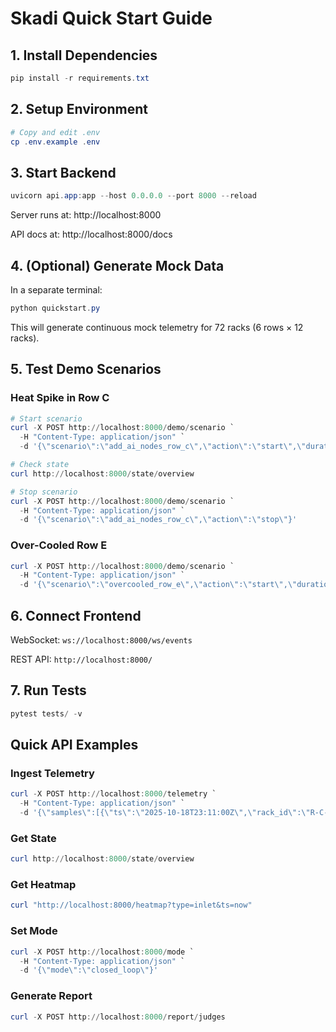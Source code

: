 # Skadi Quick Start Guide

## 1. Install Dependencies

```powershell
pip install -r requirements.txt
```

## 2. Setup Environment

```powershell
# Copy and edit .env
cp .env.example .env
```

## 3. Start Backend

```powershell
uvicorn api.app:app --host 0.0.0.0 --port 8000 --reload
```

Server runs at: http://localhost:8000

API docs at: http://localhost:8000/docs

## 4. (Optional) Generate Mock Data

In a separate terminal:

```powershell
python quickstart.py
```

This will generate continuous mock telemetry for 72 racks (6 rows × 12 racks).

## 5. Test Demo Scenarios

### Heat Spike in Row C

```powershell
# Start scenario
curl -X POST http://localhost:8000/demo/scenario `
  -H "Content-Type: application/json" `
  -d '{\"scenario\":\"add_ai_nodes_row_c\",\"action\":\"start\",\"duration_s\":300}'

# Check state
curl http://localhost:8000/state/overview

# Stop scenario
curl -X POST http://localhost:8000/demo/scenario `
  -H "Content-Type: application/json" `
  -d '{\"scenario\":\"add_ai_nodes_row_c\",\"action\":\"stop\"}'
```

### Over-Cooled Row E

```powershell
curl -X POST http://localhost:8000/demo/scenario `
  -H "Content-Type: application/json" `
  -d '{\"scenario\":\"overcooled_row_e\",\"action\":\"start\",\"duration_s\":300}'
```

## 6. Connect Frontend

WebSocket: `ws://localhost:8000/ws/events`

REST API: `http://localhost:8000/`

## 7. Run Tests

```powershell
pytest tests/ -v
```

## Quick API Examples

### Ingest Telemetry
```powershell
curl -X POST http://localhost:8000/telemetry `
  -H "Content-Type: application/json" `
  -d '{\"samples\":[{\"ts\":\"2025-10-18T23:11:00Z\",\"rack_id\":\"R-C-07\",\"inlet_c\":24.8,\"outlet_c\":36.2,\"pdu_kw\":8.6,\"gpu_energy_j\":45250,\"tokens_ps\":9800,\"latency_p95_ms\":180,\"fan_rpm_pct\":62,\"pump_rpm_pct\":55,\"queue_depth\":42}]}'
```

### Get State
```powershell
curl http://localhost:8000/state/overview
```

### Get Heatmap
```powershell
curl "http://localhost:8000/heatmap?type=inlet&ts=now"
```

### Set Mode
```powershell
curl -X POST http://localhost:8000/mode `
  -H "Content-Type: application/json" `
  -d '{\"mode\":\"closed_loop\"}'
```

### Generate Report
```powershell
curl -X POST http://localhost:8000/report/judges
```

